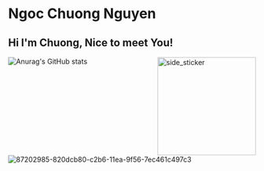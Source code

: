 # Ngoc Chuong Nguyen
## Hi I'm Chuong, Nice to meet You!
<img align="right" width=200px height=200px alt="side_sticker" src="https://media.giphy.com/media/TEnXkcsHrP4YedChhA/giphy.gif" />

![Anurag's GitHub stats](https://github-readme-stats.vercel.app/api?username=convittroi&theme=prussian&show_icons=true)
![87202985-820dcb80-c2b6-11ea-9f56-7ec461c497c3](https://user-images.githubusercontent.com/88240751/131219708-74f27abf-9ec5-42ca-9341-c839ce9f6c19.gif)
